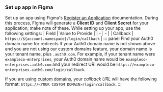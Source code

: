 ### Set up app in Figma
Set up an app using Figma's [Register an Application](https://www.figma.com/developers/api#register-oauth2) documentation. During this process, Figma will generate a **Client ID** and **Client Secret** for your application; make note of these.
While setting up your app, use the following settings:
| Field | Value to Provide |
| - | - |
| Callback | `https://${account.namespace}/login/callback` |
::: panel Find your Auth0 domain name for redirects
If your Auth0 domain name is not shown above and you are not using our custom domains feature, your domain name is your tenant name, plus `.auth0.com`. For example, if your tenant name were `exampleco-enterprises`, your Auth0 domain name would be `exampleco-enterprises.auth0.com` and your redirect URI would be `https://exampleco-enterprises.auth0.com/login/callback`.

If you are using [custom domains](https://auth0.com/docs/custom-domains), your <dfn data-key="callback">callback URL</dfn> will have the following format: `https://<YOUR CUSTOM DOMAIN>/login/callback`.
:::